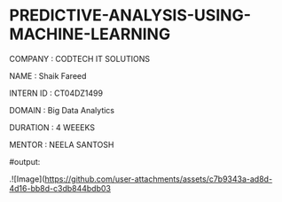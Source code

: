 # PREDICTIVE-ANALYSIS-USING-MACHINE-LEARNING
COMPANY : CODTECH IT SOLUTIONS

NAME : Shaik Fareed

INTERN ID : CT04DZ1499

DOMAIN : Big Data Analytics

DURATION : 4 WEEEKS

MENTOR : NEELA SANTOSH

#output:


.![Image](https://github.com/user-attachments/assets/c7b9343a-ad8d-4d16-bb8d-c3db844bdb03

